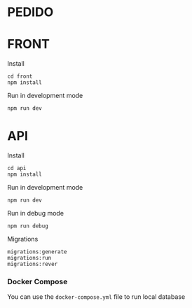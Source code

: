 # PEDIDO

# FRONT

Install
```
cd front 
npm install
```

Run in development mode
```
npm run dev
```

# API
Install
```
cd api 
npm install
```

Run in development mode

```
npm run dev
```
Run in debug mode
```
npm run debug
```
Migrations
```
migrations:generate
migrations:run
migrations:rever
```


### Docker Compose
You can use the `docker-compose.yml` file to run local database